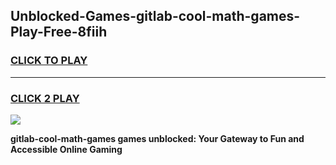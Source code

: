 
## Unblocked-Games-gitlab-cool-math-games-Play-Free-8fiih
<h3>
<a href="https://premium76.site?title=gitlab-cool-math-games&ref=15A">CLICK TO PLAY</a></h3>
<hr>

<h3>
<a href="https://premium76.site?title=gitlab-cool-math-games&ref=15A">CLICK 2 PLAY</a>
  
</h3>

<a href="https://premium76.site?title=gitlab-cool-math-games&ref=15A"><img src="https://clearcache.store/games.png"></a>


**gitlab-cool-math-games games unblocked: Your Gateway to Fun and Accessible Online Gaming**
